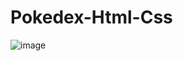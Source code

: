 # Pokedex-Html-Css
![image](https://user-images.githubusercontent.com/107701223/228707555-c64c4312-4496-4b13-8f3b-0e4db6b6d352.png)
